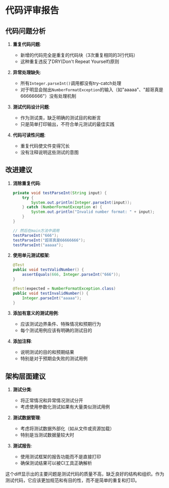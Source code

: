 # 代码评审报告

## 代码问题分析

1. **重复代码问题**:
   - 新增的代码完全是重复的代码块（3次重复相同的3行代码）
   - 这种重复违反了DRY(Don't Repeat Yourself)原则

2. **异常处理缺失**:
   - 所有`Integer.parseInt()`调用都没有try-catch处理
   - 对于明显会抛出`NumberFormatException`的输入（如"aaaaa"、"超哥真是66666666"）没有处理机制

3. **测试代码设计问题**:
   - 作为测试类，缺乏明确的测试目的和断言
   - 只是简单打印输出，不符合单元测试的最佳实践

4. **代码可读性问题**:
   - 重复代码使文件变得冗长
   - 没有注释说明这些测试的意图

## 改进建议

1. **消除重复代码**:
   ```java
   private void testParseInt(String input) {
       try {
           System.out.println(Integer.parseInt(input));
       } catch (NumberFormatException e) {
           System.out.println("Invalid number format: " + input);
       }
   }
   
   // 然后在main方法中调用
   testParseInt("666");
   testParseInt("超哥真是66666666");
   testParseInt("aaaaa");
   ```

2. **使用单元测试框架**:
   ```java
   @Test
   public void testValidNumber() {
       assertEquals(666, Integer.parseInt("666"));
   }
   
   @Test(expected = NumberFormatException.class)
   public void testInvalidNumber() {
       Integer.parseInt("aaaaa");
   }
   ```

3. **添加有意义的测试用例**:
   - 应该测试边界条件、特殊情况和预期行为
   - 每个测试用例应该有明确的测试目的

4. **添加注释**:
   - 说明测试的目的和预期结果
   - 特别是对于预期会失败的测试用例

## 架构层面建议

1. **测试分类**:
   - 将正常情况和异常情况测试分开
   - 考虑使用参数化测试如果有大量类似测试用例

2. **测试数据管理**:
   - 考虑将测试数据外部化（如从文件或资源加载）
   - 特别是当测试数据量较大时

3. **测试报告**:
   - 使用测试框架的报告功能而不是直接打印
   - 确保测试结果可以被CI工具正确解析

这个diff显示出的主要问题是测试代码的质量不高，缺乏良好的结构和组织。作为测试代码，它应该更加规范和有目的性，而不是简单的重复和打印。